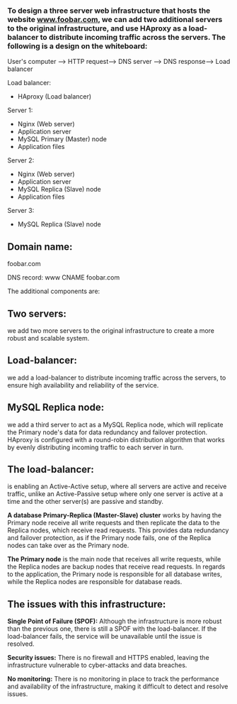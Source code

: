 ### To design a three server web infrastructure that hosts the website www.foobar.com, we can add two additional servers to the original infrastructure, and use HAproxy as a load-balancer to distribute incoming traffic across the servers. The following is a design on the whiteboard:

User's computer --> HTTP request--> DNS server --> DNS response--> Load balancer

Load balancer:
- HAproxy (Load balancer)

Server 1:
- Nginx (Web server)
- Application server
- MySQL Primary (Master) node
- Application files

Server 2:
- Nginx (Web server)
- Application server
- MySQL Replica (Slave) node
- Application files

Server 3:
- MySQL Replica (Slave) node

## Domain name:
foobar.com

DNS record: www CNAME foobar.com

The additional components are:

## Two servers:
we add two more servers to the original infrastructure to create a more robust and scalable system.
## Load-balancer:
we add a load-balancer to distribute incoming traffic across the servers, to ensure high availability and reliability of the service.
## MySQL Replica node:
we add a third server to act as a MySQL Replica node, which will replicate the Primary node's data for data redundancy and failover protection.
HAproxy is configured with a round-robin distribution algorithm that works by evenly distributing incoming traffic to each server in turn.

## The load-balancer:
is enabling an Active-Active setup, where all servers are active and receive traffic, unlike an Active-Passive setup where only one server is active at a time and the other server(s) are passive and standby.

**A database Primary-Replica (Master-Slave) cluster** works by having the Primary node receive all write requests and then replicate the data to the Replica nodes, which receive read requests. This provides data redundancy and failover protection, as if the Primary node fails, one of the Replica nodes can take over as the Primary node.

**The Primary node** is the main node that receives all write requests, while the Replica nodes are backup nodes that receive read requests. In regards to the application, the Primary node is responsible for all database writes, while the Replica nodes are responsible for database reads.

## The issues with this infrastructure:

**Single Point of Failure (SPOF):** Although the infrastructure is more robust than the previous one, there is still a SPOF with the load-balancer. If the load-balancer fails, the service will be unavailable until the issue is resolved.

**Security issues:** There is no firewall and HTTPS enabled, leaving the infrastructure vulnerable to cyber-attacks and data breaches.

**No monitoring:** There is no monitoring in place to track the performance and availability of the infrastructure, making it difficult to detect and resolve issues.
